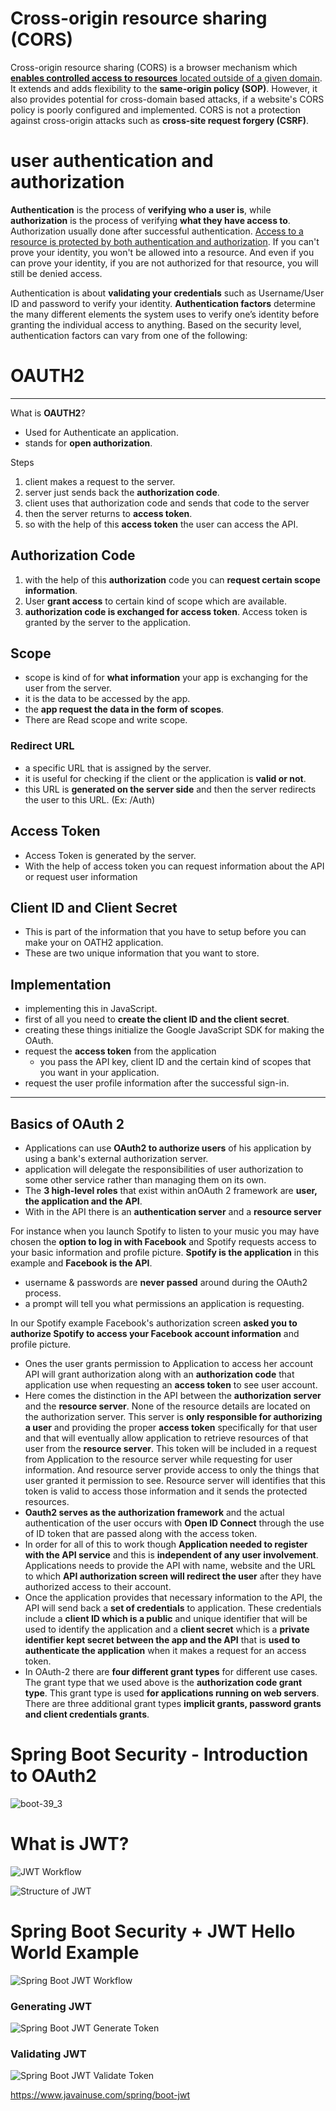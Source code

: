 # Cross-origin resource sharing (CORS)

Cross-origin resource sharing (CORS) is a browser mechanism which <u>**enables controlled access to resources** located outside of a given domain</u>. It extends and adds flexibility to the **same-origin policy (SOP)**. However, it also provides potential for cross-domain based attacks, if a website's CORS policy is poorly configured and implemented. CORS is not a protection against cross-origin attacks such as **cross-site request forgery (CSRF)**.

# user authentication and authorization

**Authentication** is the process of **verifying who a user is**, while **authorization** is the process of verifying **what they have access to**. Authorization usually done after successful authentication. <u>Access to a resource is protected by both authentication and authorization</u>. If you can't prove your identity, you won't be allowed into a resource. And even if you can prove your identity, if you are not authorized for that resource, you will still be denied access.

Authentication is about **validating your credentials** such as Username/User ID and password to verify your identity. **Authentication factors** determine the many different elements the system uses to verify one’s identity before granting the individual access to anything. Based on the security level, authentication factors can vary from one of the following:

# OAUTH2

------

What is **OAUTH2**?

- Used for Authenticate an application.
- stands for **open authorization**.

Steps

1. client makes a request to the server.
2. server just sends back the **authorization code**.
3. client uses that authorization code and sends that code to the server
4. then the server returns to **access token**.
5. so with the help of this **access token** the user can access the API.

## Authorization Code

1. with the help of this **authorization** code you can **request certain scope information**.
2. User **grant access** to certain kind of scope which are available.
3. **authorization code is exchanged for access token**. Access token is granted by the server to the application.

## Scope

- scope is kind of for **what information** your app is exchanging for the user from the server.
-  it is the data to be accessed by the app.
- the **app request the data in the form of scopes**.
- There are Read scope and write scope.

### Redirect URL

- a specific URL that is assigned by the server.
- it is useful for checking if the client or the application is **valid or not**.
- this URL is **generated on the server side** and then the server redirects the user to this URL. (Ex: /Auth)

## Access Token

- Access Token is generated by the server.
- With the help of access token you can request information about the API or request user information

## Client ID and Client Secret

- This is part of the information that you have to setup before you can make your on OATH2 application.
-  These are two unique information that you want to store.

## Implementation

- implementing this in JavaScript.
- first of all you need to **create the client ID and the client secret**.
- creating these things initialize the Google JavaScript SDK for making the OAuth.
- request the **access token** from the application 
  - you pass the API key, client ID and the certain kind of scopes that you want in your application.
- request the user profile information after the successful sign-in.

------

## Basics of OAuth 2

- Applications can use **OAuth2 to authorize users** of his application by using a bank's external authorization server.
- application will delegate the responsibilities of user authorization to some other service rather than managing them on its own.
- The **3 high-level roles** that exist within anOAuth 2 framework are **user, the application and the API**.
- With in the API there is an **authentication server** and a **resource server**

For instance when you launch Spotify to listen to your music you may have chosen the **option to log in with Facebook** and Spotify requests access to your basic information and profile picture. **Spotify is the application** in this example and **Facebook is the API**.

- username & passwords are **never passed** around during the OAuth2 process.
- a prompt will tell you what permissions an application is requesting.

In our Spotify example Facebook's authorization screen **asked you to authorize Spotify to access your Facebook account information** and profile picture.

- Ones the user grants permission to Application to access her account API will grant authorization  along with an **authorization code** that application use when requesting an **access token** to see user account.
- Here comes the distinction in the API between the **authorization server** and the **resource server**. None of the resource details are located on the authorization server. This server is **only responsible for authorizing a user** and providing the proper **access token** specifically for that user and that will eventually allow application to retrieve resources of that user from the **resource server**. This token will be included in a request from Application to the resource server while requesting for user information. And resource server provide access to only the things that user granted it permission to see. Resource server will identifies that this token is valid to access those information and it sends the protected resources.
- **Oauth2 serves as the authorization framework** and the actual authentication of the user occurs with **Open ID Connect** through the use of ID token that are passed along with the access token.
- In order for all of this to work though **Application needed to register with the API service** and this is **independent of any user involvement**. Applications needs to provide the API with name, website and the URL to which **API authorization screen will redirect the user** after they have authorized access to their account.
- Once the application provides that necessary information to the API, the API will send back a **set of credentials** to application. These credentials include a **client ID which is a public** and unique identifier that will be used to identify the application and a **client secret** which is a **private identifier kept secret between the app and the API** that is **used to authenticate the application** when it makes a request for an access token.
- In OAuth-2 there are **four different grant types** for different use cases. The grant type that we used above is the **authorization code grant type**. This grant type is used **for applications running on web servers**. There are three additional grant types **implicit grants, password grants and client credentials grants**.



# Spring Boot Security - Introduction to OAuth2



![boot-39_3](https://www.javainuse.com/boot-39_3.jpg)



# What is JWT?

![JWT Workflow](https://www.javainuse.com/63_7-min.JPG)



![Structure of JWT](https://www.javainuse.com/63_6-min.JPG)



# Spring Boot Security + JWT Hello World Example

![Spring Boot JWT Workflow](https://www.javainuse.com/62-12-min.JPG)



### Generating JWT

![Spring Boot JWT Generate Token](https://www.javainuse.com/62-2-min.JPG)

### Validating JWT

![Spring Boot JWT Validate Token](https://www.javainuse.com/62-3-min.JPG)

https://www.javainuse.com/spring/boot-jwt

